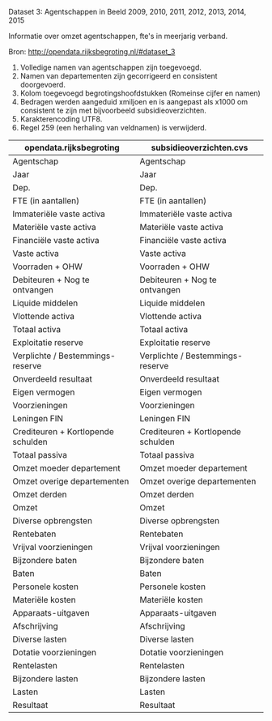 Dataset 3: Agentschappen in Beeld 2009, 2010, 2011, 2012, 2013, 2014, 2015

Informatie over omzet agentschappen, fte's in meerjarig verband.

Bron: http://opendata.rijksbegroting.nl/#dataset_3

1. Volledige namen van agentschappen zijn toegevoegd.
2. Namen van departementen zijn gecorrigeerd en consistent doorgevoerd.
3. Kolom toegevoegd begrotingshoofdstukken (Romeinse cijfer en namen)
4. Bedragen werden aangeduid xmiljoen en is aangepast als x1000 om consistent te zijn met bijvoorbeeld subsidieoverzichten.
5. Karakterencoding UTF8.
6. Regel 259 (een herhaling van veldnamen) is verwijderd.

| opendata.rijksbegroting                                 | subsidieoverzichten.cvs | 
| --------------------------------------------------------|-------------------------| 
| Agentschap	                  	|	Agentschap	|
| Jaar	                        	|	Jaar	|
| Dep.	                        	|	Dep.	|
| FTE (in aantallen)	          	|	FTE (in aantallen)	|
|  Immateriële vaste activa	    	|	 Immateriële vaste activa	|
|  Materiële vaste activa		      |	 Materiële vaste activa	|
| Financiële vaste activa	      	|	Financiële vaste activa	|
| Vaste activa		                |	Vaste activa	|
| Voorraden + OHW		              |	Voorraden + OHW	|
| Debiteuren + Nog te ontvangen		|	Debiteuren + Nog te ontvangen	|
| Liquide middelen		|	Liquide middelen	|
| Vlottende activa		|	Vlottende activa	|
| Totaal activa		|	Totaal activa	|
| Exploitatie reserve		|	Exploitatie reserve	|
| Verplichte / Bestemmings-reserve		|	Verplichte / Bestemmings-reserve	|
| Onverdeeld resultaat		|	Onverdeeld resultaat	|
| Eigen vermogen		|	Eigen vermogen	|
| Voorzieningen		|	Voorzieningen	|
| Leningen FIN		|	Leningen FIN	|
| Crediteuren + Kortlopende schulden		|	Crediteuren + Kortlopende schulden	|
| Totaal passiva		|	Totaal passiva	|
| Omzet moeder departement		|	Omzet moeder departement	|
| Omzet overige departementen		|	Omzet overige departementen	|
| Omzet derden		|	Omzet derden	|
| Omzet		|	Omzet	|
| Diverse opbrengsten		|	Diverse opbrengsten	|
| Rentebaten		|	Rentebaten	|
| Vrijval voorzieningen		|	Vrijval voorzieningen	|
| Bijzondere baten		|	Bijzondere baten	|
| Baten		|	Baten	|
| Personele kosten		|	Personele kosten	|
| Materiële kosten		|	Materiële kosten	|
| Apparaats-uitgaven		|	Apparaats-uitgaven	|
| Afschrijving 		|	Afschrijving 	|
| Diverse lasten		|	Diverse lasten	|
| Dotatie voorzieningen		|	Dotatie voorzieningen	|
| Rentelasten		|	Rentelasten	|
| Bijzondere lasten		|	Bijzondere lasten	|
| Lasten		|	Lasten	|
| Resultaat		|	Resultaat	|
